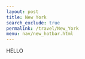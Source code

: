 ```yaml
---
layout: post 
title: New York
search_exclude: true
permalink: /travel/New_York
menu: nav/new_hotbar.html
---
```


HELLO